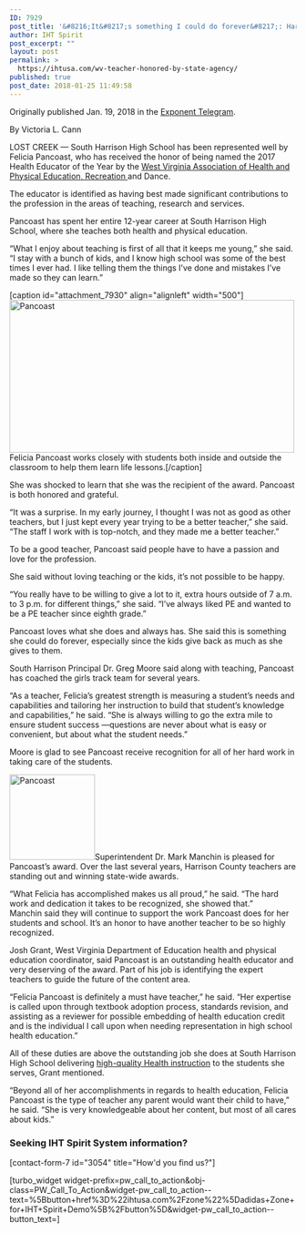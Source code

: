 ```yaml
---
ID: 7929
post_title: '&#8216;It&#8217;s something I could do forever&#8217;: Harrison County teacher named 2017 Health Educator of the Year'
author: IHT Spirit
post_excerpt: ""
layout: post
permalink: >
  https://ihtusa.com/wv-teacher-honored-by-state-agency/
published: true
post_date: 2018-01-25 11:49:58
---
```

Originally published Jan. 19, 2018 in the <a href="https://www.wvnews.com/theet/news/it-s-something-i-could-do-forever-harrison-county-teacher/article_ba12a05a-963c-5cf1-8319-349d2a638c53.html" target="_blank" rel="nofollow noopener">Exponent Telegram</a>.

By Victoria L. Cann

LOST CREEK — South Harrison High School has been represented well by Felicia Pancoast, who has received the honor of being named the 2017 Health Educator of the Year by the <a href="http://www.wvahperd.org/" target="_blank" rel="nofollow noopener">West Virginia Association of Health and Physical Education, Recreation </a>and Dance.

The educator is identified as having best made significant contributions to the profession in the areas of teaching, research and services.

Pancoast has spent her entire 12-year career at South Harrison High School, where she teaches both health and physical education.
<div class="" data-refreshable="true" data-region="fixed-big-ad-top-asset">
<div id="tncms-region-ads-fixed-big-ad-top-asset" class="tncms-region-ads">
<div id="blox-ad-position-fixed-big-ad-top-asset1" class="tnt-ads tnt-image-ad-wrapper">“What I enjoy about teaching is first of all that it keeps me young,” she said. “I stay with a bunch of kids, and I know high school was some of the best times I ever had. I like telling them the things I’ve done and mistakes I’ve made so they can learn.”</div>
</div>
</div>
<!--more-->

[caption id="attachment_7930" align="alignleft" width="500"]<a href="https://ihtusa.com/wp-content/uploads/2018/01/5a626e645efa1.image_.jpg"><img class="wp-image-7930" src="https://ihtusa.com/wp-content/uploads/2018/01/5a626e645efa1.image_-300x161.jpg" alt="Pancoast" width="500" height="268" /></a> Felicia Pancoast works closely with students both inside and outside the classroom to help them learn life lessons.[/caption]

She was shocked to learn that she was the recipient of the award. Pancoast is both honored and grateful.

“It was a surprise. In my early journey, I thought I was not as good as other teachers, but I just kept every year trying to be a better teacher,” she said. “The staff I work with is top-notch, and they made me a better teacher.”

To be a good teacher, Pancoast said people have to have a passion and love for the profession.

She said without loving teaching or the kids, it’s not possible to be happy.

“You really have to be willing to give a lot to it, extra hours outside of 7 a.m. to 3 p.m. for different things,” she said. “I’ve always liked PE and wanted to be a PE teacher since eighth grade.”

Pancoast loves what she does and always has. She said this is something she could do forever, especially since the kids give back as much as she gives to them.

South Harrison Principal Dr. Greg Moore said along with teaching, Pancoast has coached the girls track team for several years.

“As a teacher, Felicia’s greatest strength is measuring a student’s needs and capabilities and tailoring her instruction to build that student’s knowledge and capabilities,” he said. “She is always willing to go the extra mile to ensure student success —questions are never about what is easy or convenient, but about what the student needs.”

Moore is glad to see Pancoast receive recognition for all of her hard work in taking care of the students.

<a href="https://ihtusa.com/wp-content/uploads/2018/01/5a626e63eb4b1.image_.jpg"><img class="alignright wp-image-7931 size-thumbnail" src="https://ihtusa.com/wp-content/uploads/2018/01/5a626e63eb4b1.image_-150x150.jpg" alt="Pancoast" width="150" height="150" /></a>Superintendent Dr. Mark Manchin is pleased for Pancoast’s award. Over the last several years, Harrison County teachers are standing out and winning state-wide awards.
<div class="" data-refreshable="true" data-region="fixed-big-ad-middle-asset">
<div id="tncms-region-ads-fixed-big-ad-middle-asset" class="tncms-region-ads">
<div id="blox-ad-position-fixed-big-ad-middle-asset1" class="tnt-ads tnt-image-ad-wrapper">“What Felicia has accomplished makes us all proud,” he said. “The hard work and dedication it takes to be recognized, she showed that.”</div>
</div>
</div>
Manchin said they will continue to support the work Pancoast does for her students and school. It’s an honor to have another teacher to be so highly recognized.

Josh Grant, West Virginia Department of Education health and physical education coordinator, said Pancoast is an outstanding health educator and very deserving of the award. Part of his job is identifying the expert teachers to guide the future of the content area.

“Felicia Pancoast is definitely a must have teacher,” he said. “Her expertise is called upon through textbook adoption process, standards revision, and assisting as a reviewer for possible embedding of health education credit and is the individual I call upon when needing representation in high school health education.”

All of these duties are above the outstanding job she does at South Harrison High School delivering <a href="https://ihtusa.com/personalizing-learning-using-immediate-feedback/" target="_blank" rel="nofollow noopener">high-quality Health instruction</a> to the students she serves, Grant mentioned.

“Beyond all of her accomplishments in regards to health education, Felicia Pancoast is the type of teacher any parent would want their child to have,” he said. “She is very knowledgeable about her content, but most of all cares about kids.”
<h3 class="article-newsletter-signup">Seeking IHT Spirit System information?</h3>
<p class="article-newsletter-signup">[contact-form-7 id="3054" title="How'd you find us?"]</p>
[turbo_widget widget-prefix=pw_call_to_action&obj-class=PW_Call_To_Action&widget-pw_call_to_action--text=%5Bbutton+href%3D%22ihtusa.com%2Fzone%22%5Dadidas+Zone+for+IHT+Spirit+Demo%5B%2Fbutton%5D&widget-pw_call_to_action--button_text=]